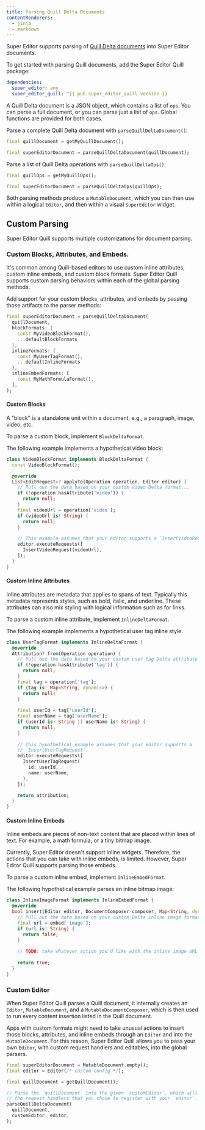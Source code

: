 ```yaml
---
title: Parsing Quill Delta Documents
contentRenderers:
  - jinja
  - markdown
---
```

Super Editor supports parsing of [Quill Delta documents](https://quilljs.com/docs/delta/) into Super Editor documents.

To get started with parsing Quill documents, add the Super Editor Quill package:

```yaml
dependencies:
  super_editor: any
  super_editor_quill: ^{{ pub.super_editor_quill.version }}
```

A Quill Delta document is a JSON object, which contains a list of `ops`. You can parse
a full document, or you can parse just a list of `ops`. Global functions are provided
for both cases.

Parse a complete Quill Delta document with `parseQuillDeltaDocument()`:

```dart
final quillDocument = getMyQuillDocument();

final superEditorDocument = parseQuillDeltaDocument(quillDocument);
```

Parse a list of Quill Delta operations with `parseQuillDeltaOps()`:

```dart
final quillOps = getMyQuillOps();

final superEditorDocument = parseQuillDeltaOps(quillOps);
```

Both parsing methods produce a `MutableDocument`, which you can then use within
a logical `Editor`, and then within a visual `SuperEditor` widget.

## Custom Parsing
Super Editor Quill supports multiple customizations for document parsing.

### Custom Blocks, Attributes, and Embeds.
It's common among Quill-based editors to use custom inline attributes, custom
inline embeds, and custom block formats. Super Editor Quill supports custom
parsing behaviors within each of the global parsing methods.

Add support for your custom blocks, attributes, and embeds by passing those
artifacts to the parser methods:

```dart
final superEditorDocument = parseQuillDeltaDocument(
  quillDocument,
  blockFormats: {
    const MyVideoBlockFormat(),
    ...defaultBlockFormats
  },
  inlineFormats: {
    const MyUserTagFormat(),
    ...defaultInlineFormats
  },
  inlineEmbedFormats: [
    const MyMathFormulaFormat(),
  ],
);
```

#### Custom Blocks
A "block" is a standalone unit within a document, e.g., a paragraph, image, video, etc.

To parse a custom block, implement `BlockDeltaFormat`.

The following example implements a hypothetical video block:

```dart
class VideoBlockFormat implements BlockDeltaFormat {
  const VideoBlockFormat();

  @override
  List<EditRequest>? applyTo(Operation operation, Editor editor) {
    // Pull out the data based on your custom video Delta format...
    if (!operation.hasAttribute('video')) {
      return null;
    }
    final videoUrl = operation['video'];
    if (videoUrl is! String) {
      return null;
    }
    
    // This example assumes that your editor supports a `InsertVideoRequest`.
    editor.executeRequests([
      InsertVideoRequest(videoUrl),
    ]);
  }
}
```

#### Custom Inline Attributes
Inline attributes are metadata that applies to spans of text. Typically this metadata represents styles,
such as bold, italic, and underline. These attributes can also mix styling with logical information
such as for links.

To parse a custom inline attribute, implement `InlineDeltaFormat`.

The following example implements a hypothetical user tag inline style:

```dart
class UserTagFormat implements InlineDeltaFormat {
  @override
  Attribution? from(Operation operation) {
    // Pull out the data based on your custom user tag Delta attribute format...
    if (!operation.hasAttribute('tag')) {
      return null;
    }
    final tag = operation['tag'];
    if (tag is! Map<String, dynamic>) {
      return null;
    }
    
    final userId = tag['userId'];
    final userName = tag['userName'];
    if (userId is! String || userName is! String) {
      return null;
    }
    
    // This hypothetical example assumes that your editor supports a
    // `InsertUserTagRequest`.
    editor.executeRequests([
      InsertUserTagRequest(
        id: userId,
        name: userName,
      ),
    ]);

    return attribution;
  }
}
```

#### Custom Inline Embeds
Inline embeds are pieces of non-text content that are placed within lines of text. For example,
a math formula, or a tiny bitmap image.

Currently, Super Editor doesn't support inline widgets. Therefore, the actions that you can take
with inline embeds, is limited. However, Super Editor Quill supports parsing those embeds.

To parse a custom inline embed, implement `InlineEmbedFormat`.

The following hypothetical example parses an inline bitmap image:

```dart
class InlineImageFormat implements InlineEmbedFormat {
  @override
  bool insert(Editor editor, DocumentComposer composer, Map<String, dynamic> embed) {
    // Pull out the data based on your custom Delta inline image format...
    final url = embed['image'];
    if (url is! String) {
      return false;
    }
    
    // TODO: take whatever action you'd like with the inline image URL.
    
    return true;
  }
}
```

### Custom Editor
When Super Editor Quill parses a Quill document, it internally creates an `Editor`, `MutableDocument`,
and a `MutableDocumentComposer`, which is then used to run every content insertion listed in the Quill
document.

Apps with custom formats might need to take unusual actions to insert those blocks, attributes, and
inline embeds through an `Editor` and into the `MutableDocument`. For this reason, Super Editor Quill
allows you to pass your own `Editor`, with custom request handlers and editables, into the global
parsers.

```dart
final superEditorDocument = MutableDocument.empty();
final editor = Editor(/* custom config */);

final quillDocument = getQuillDocument();

// Parse the `quillDocument` into the given `customEditor`, which will use
// the request handlers that you chose to register with your `editor`.
parseQuillDeltaDocument(
  quillDocument,
  customEditor: editor,
);
```